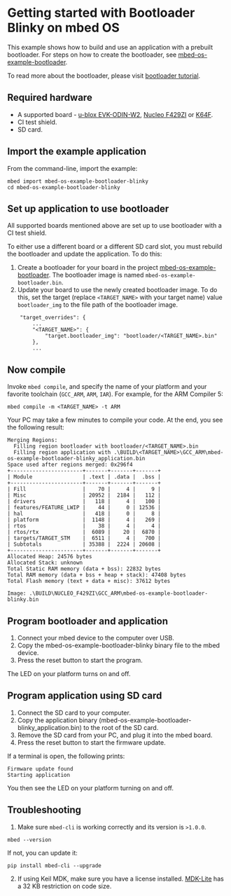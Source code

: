 # Getting started with Bootloader Blinky on mbed OS

This example shows how to build and use an application with a prebuilt bootloader. For steps on how to create the bootloader, see [mbed-os-example-bootloader](https://github.com/ARMmbed/mbed-os-example-bootloader).

To read more about the bootloader, please visit [bootloader tutorial](https://docs.mbed.com/docs/mbed-os-handbook/en/latest/advanced/bootloader/).

## Required hardware
* A supported board - [u-blox EVK-ODIN-W2](https://developer.mbed.org/platforms/ublox-EVK-ODIN-W2/), [Nucleo F429ZI](https://developer.mbed.org/platforms/ST-Nucleo-F429ZI/) or [K64F](https://developer.mbed.org/platforms/FRDM-K64F/).
* CI test shield.
* SD card.

## Import the example application

From the command-line, import the example:

```
mbed import mbed-os-example-bootloader-blinky
cd mbed-os-example-bootloader-blinky
```

## Set up application to use bootloader

All supported boards mentioned above are set up to use bootloader with a CI test shield.

To either use a different board or a different SD card slot, you must rebuild the bootloader and update the application.
To do this:

1. Create a bootloader for your board in the project [mbed-os-example-bootloader](https://github.com/ARMmbed/mbed-os-example-bootloader). The bootloader image is named ``mbed-os-example-bootloader.bin``.
2. Update your board to use the newly created bootloader image. To do this, set the target (replace ``<TARGET_NAME>`` with your target name) value `bootloader_img` to the file path of the bootloader image.

```
    "target_overrides": {
        ...
        "<TARGET_NAME>": {
            "target.bootloader_img": "bootloader/<TARGET_NAME>.bin"
        },
        ...
```

## Now compile

Invoke `mbed compile`, and specify the name of your platform and your favorite toolchain (`GCC_ARM`, `ARM`, `IAR`). For example, for the ARM Compiler 5:

```
mbed compile -m <TARGET_NAME> -t ARM
```

Your PC may take a few minutes to compile your code. At the end, you see the following result:

```
Merging Regions:
  Filling region bootloader with bootloader/<TARGET_NAME>.bin
  Filling region application with .\BUILD\<TARGET_NAME>\GCC_ARM\mbed-os-example-bootloader-blinky_application.bin
Space used after regions merged: 0x296f4
+-----------------------+-------+-------+-------+
| Module                | .text | .data |  .bss |
+-----------------------+-------+-------+-------+
| Fill                  |    70 |     4 |     9 |
| Misc                  | 20952 |  2184 |   112 |
| drivers               |   118 |     4 |   100 |
| features/FEATURE_LWIP |    44 |     0 | 12536 |
| hal                   |   418 |     0 |     8 |
| platform              |  1148 |     4 |   269 |
| rtos                  |    38 |     4 |     4 |
| rtos/rtx              |  6089 |    20 |  6870 |
| targets/TARGET_STM    |  6511 |     4 |   700 |
| Subtotals             | 35388 |  2224 | 20608 |
+-----------------------+-------+-------+-------+
Allocated Heap: 24576 bytes
Allocated Stack: unknown
Total Static RAM memory (data + bss): 22832 bytes
Total RAM memory (data + bss + heap + stack): 47408 bytes
Total Flash memory (text + data + misc): 37612 bytes

Image: .\BUILD\NUCLEO_F429ZI\GCC_ARM\mbed-os-example-bootloader-blinky.bin
```

## Program bootloader and application

1. Connect your mbed device to the computer over USB.
1. Copy the mbed-os-example-bootloader-blinky binary file to the mbed device.
1. Press the reset button to start the program.

The LED on your platform turns on and off.

## Program application using SD card

1. Connect the SD card to your computer.
1. Copy the application binary (mbed-os-example-bootloader-blinky_application.bin) to the root of the SD card.
1. Remove the SD card from your PC, and plug it into the mbed board.
1. Press the reset button to start the firmware update.

If a terminal is open, the following prints:

```
Firmware update found
Starting application
```

You then see the LED on your platform turning on and off.

## Troubleshooting

1. Make sure `mbed-cli` is working correctly and its version is `>1.0.0`.

 ```
 mbed --version
 ```

 If not, you can update it:

 ```
 pip install mbed-cli --upgrade
 ```

2. If using Keil MDK, make sure you have a license installed. [MDK-Lite](http://www.keil.com/arm/mdk.asp) has a 32 KB restriction on code size.
